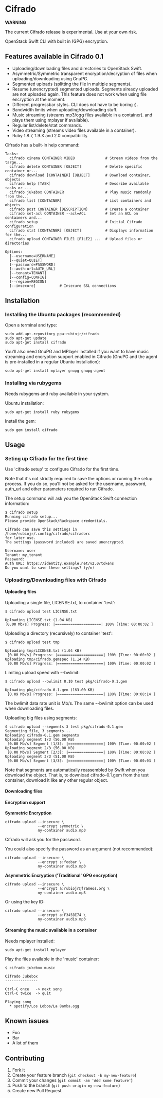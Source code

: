 # Cifrado

**WARNING** 

The current Cifrado release is experimental. Use at your own risk.

OpenStack Swift CLI with built in (GPG) encryption.

## Features available in Cifrado 0.1

* Uploading/downloading files and directories to OpenStack Swift.
* Asymmetric/Symmetric transparent encryption/decryption of files
  when uploading/downloading using GnuPG.
* Segmented uploads (splitting the file in multiple segments).
* Resume (unencrypted) segmented uploads. Segments already uploaded
  are not uploaded again. This feature does not work when using
  file encryption at the moment.
* Different progressbar styles. CLI does not have to be boring :).
* Bandwidth limits when uploading/downloading stuff.
* Music streaming (streams mp3/ogg files available in a container).
  and plays them using mplayer if available).
* Regular list/delete/stat commands.
* Video streaming (streams video files available in a container).
* Ruby 1.8.7, 1.9.X and 2.0 compatibility.

Cifrado has a built-in help command:

```
Tasks:
  cifrado cinema CONTAINER VIDEO              # Stream videos from the targe...
  cifrado delete CONTAINER [OBJECT]           # Delete specific container or...
  cifrado download [CONTAINER] [OBJECT]       # Download container, objects
  cifrado help [TASK]                         # Describe available tasks or ...
  cifrado jukebox CONTAINER                   # Play music randomly from the...
  cifrado list [CONTAINER]                    # List containers and objects
  cifrado post CONTAINER [DESCRIPTION]        # Create a container
  cifrado set-acl CONTAINER --acl=ACL         # Set an ACL on containers and...
  cifrado setup                               # Initial Cifrado configuration
  cifrado stat [CONTAINER] [OBJECT]           # Displays information for the...
  cifrado upload CONTAINER FILE1 [FILE2] ...  # Upload files or directories

Options:
  [--username=USERNAME]  
  [--quiet=QUIET]        
  [--password=PASSWORD]  
  [--auth-url=AUTH_URL]  
  [--tenant=TENANT]      
  [--config=CONFIG]      
  [--region=REGION]      
  [--insecure]           # Insecure SSL connections
```

## Installation

### Installing the Ubuntu packages (recommended)

Open a terminal and type:

```
sudo add-apt-repository ppa:rubiojr/cifrado
sudo apt-get update
sudo apt-get install cifrado
```

You'll also need GnuPG and MPlayer installed if you want to have
music streaming and encryption support enabled in Cifrado
(GnuPG and the agent is pre-installed in a regular Ubuntu 
installation):

    sudo apt-get install mplayer gnupg gnupg-agent

### Installing via rubygems

Needs rubygems and ruby available in your system.

Ubuntu installation:

    sudo apt-get install ruby rubygems

Install the gem:

    sudo gem install cifrado

## Usage

### Seting up Cifrado for the first time

Use 'cifrado setup' to configure Cifrado for the first time.

Note that it's not strictly required to save the options or running the
setup process. If you do so, you'll not be asked for the username,
password, auth_url and other parameters required to run Cifrado.

The setup command will ask you the OpenStack Swift connection
information:

    $ cifrado setup
    Running cifrado setup...
    Please provide OpenStack/Rackspace credentials.
    
    Cifrado can save this settings in /home/rubiojr/.config/cifrado/cifradorc
    for later use.
    The settings (password included) are saved unencrypted.
    
    Username: user
    Tenant: my_tenant
    Password: 
    Auth URL: https://identity.example.net/v2.0/tokens
    Do you want to save these settings? (y/n)  



### Uploading/Downloading files with Cifrado

#### Uploading files

Uploading a single file, LICENSE.txt, to container 'test':

```
$ cifrado upload test LICENSE.txt

Uploading LICENSE.txt (1.04 KB)
[0.00 Mb/s] Progress: |=====================| 100% [Time: 00:00:02 ]
```

Uploading a directory (recursively) to container 'test':

```
$ cifrado upload test tmp

Uploading tmp/LICENSE.txt (1.04 KB)
 [0.00 Mb/s] Progress: |=====================| 100% [Time: 00:00:02 ]
Uploading tmp/cifrado.gemspec (1.14 KB)
 [0.00 Mb/s] Progress: |=====================| 100% [Time: 00:00:02 ]
```

Limiting upload speed with --bwlimit:

```
$ cifrado upload --bwlimit 0.10 test pkg/cifrado-0.1.gem

Uploading pkg/cifrado-0.1.gem (163.00 KB)
 [0.09 Mb/s] Progress: |=====================| 100% [Time: 00:00:14 ]
```

The bwlimit data rate unit is Mb/s. The same --bwlimit option can
be used when downloading files.

Uploading big files using segments:

```
$ cifrado upload --segments 3 test pkg/cifrado-0.1.gem 
Segmenting file, 3 segments...
Uploading cifrado-0.1.gem segments
Uploading segment 1/3 (56.00 KB)
 [0.00 Mb/s] Segment [1/3]: |================| 100% [Time: 00:00:02 ]
Uploading segment 2/3 (56.00 KB)
 [0.00 Mb/s] Segment [2/3]: |================| 100% [Time: 00:00:02 ]
Uploading segment 3/3 (51.00 KB)
 [0.00 Mb/s] Segment [3/3]: |================| 100% [Time: 00:00:03 ]
```

Note that segments are automatically reassembled by Swift when you
download the object. That is, to download cifrado-0.1.gem from the
test container, download it like any other regular object.

#### Downloading files

#### Encryption support

**Symmetric Encryption**

    cifrado upload --insecure \
                   --encrypt symmetric \
                   my-container audio.mp3

Cifrado will ask you for the password.

You could also specify the password as an argument (not recommended):

    cifrado upload --insecure \
                   --encrypt s:foobar \
                   my-container audio.mp3

**Asymmetric Encryption ('Traditional' GPG encryption)**

    cifrado upload --insecure \
                   --encrypt a:rubiojr@frameos.org \
                   my-container audio.mp3

Or using the key ID:

    cifrado upload --insecure \
                   --encrypt a:F345BE74 \
                   my-container audio.mp3

#### Streaming the music available in a container

Needs mplayer installed:

    sudo apt-get install mplayer

Play the files available in the 'music' container:

```
$ cifrado jukebox music

Cifrado Jukebox
---------------

Ctrl-C once   -> next song
Ctrl-C twice  -> quit

Playing song
  * spotify/Los Lobos/La Bamba.ogg
```

## Known issues

* Foo
* Bar
* A lot of them

## Contributing

1. Fork it
2. Create your feature branch (`git checkout -b my-new-feature`)
3. Commit your changes (`git commit -am 'Add some feature'`)
4. Push to the branch (`git push origin my-new-feature`)
5. Create new Pull Request

